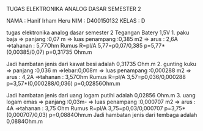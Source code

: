TUGAS ELEKTRONIKA ANALOG DASAR SEMESTER 2

NAMA       : Hanif Irham Heru
NIM        : D400150132
KELAS      : D


tugas elektronika analog dasar semester 2 Tegangan Batery 1,5V 1. paku baja => panjang :0,07 m => luas penampang :0,385 m2 => arus : 2,6A =>tahanan : 5,77Ohm Rumus R=pl/A 5,77=p0,07/0,385 p=5,77*(0,00385/0,07) p=0,31735 Ohm.m

Jadi hambatan jenis dari kawat besi adalah 0,31735 Ohm.m 2. gunting kuku => panjang :0,036 m =>lebar:0,008m => luas penampang :0,000288 m2 => arus : 4,2A =>tahanan : 3,57Ohm Rumus R=pl/A 3,57=p0,036/0,000288 p=3,57*(0,000288/0,036) p=0,02856Ohm.m

Jadi hambatan jenis dari uang logam putihi adalah 0,02856 Ohm.m 3. uang logam emas => panjang :0,03m- => luas penampang :0,000707 m2 => arus : 4A =>tahanan : 3,75 Ohm Rumus R=pl/A 3,75=p0,03/0,000707 p=3,75*(0,000707/0,03) p=0,0884Ohm.m Jadi hambatan jenis dari tembaga adalah 0,0884Ohm.m
